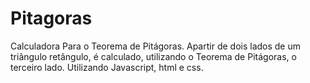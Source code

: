 # Pitagoras
 Calculadora Para o Teorema de Pitágoras. Apartir de dois lados de um triângulo retângulo, é calculado, utilizando o Teorema de Pitágoras, o terceiro lado.
 Utilizando Javascript, html e css.